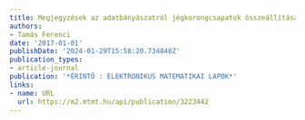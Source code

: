 ```yaml
---
title: Megjegyzések az adatbányászatról jégkorongcsapatok összeállítása ürügyén
authors:
- Tamás Ferenci
date: '2017-01-01'
publishDate: '2024-01-29T15:58:20.734840Z'
publication_types:
- article-journal
publication: '*ÉRINTŐ : ELEKTRONIKUS MATEMATIKAI LAPOK*'
links:
- name: URL
  url: https://m2.mtmt.hu/api/publication/3223442
---
```

